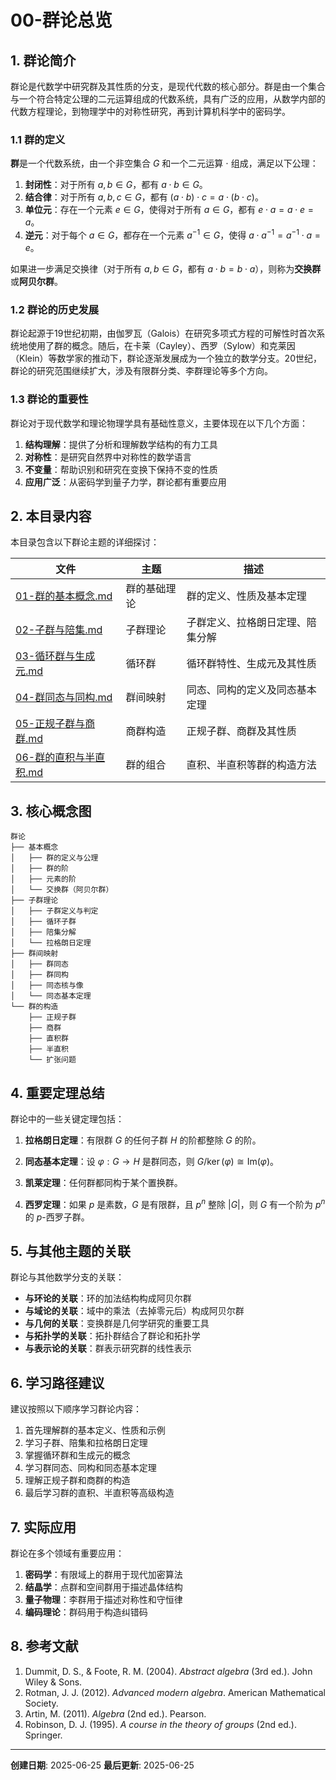 # 00-群论总览

## 1. 群论简介

群论是代数学中研究群及其性质的分支，是现代代数的核心部分。群是由一个集合与一个符合特定公理的二元运算组成的代数系统，具有广泛的应用，从数学内部的代数方程理论，到物理学中的对称性研究，再到计算机科学中的密码学。

### 1.1 群的定义

**群**是一个代数系统，由一个非空集合 $G$ 和一个二元运算 $\cdot$ 组成，满足以下公理：

1. **封闭性**：对于所有 $a, b \in G$，都有 $a \cdot b \in G$。
2. **结合律**：对于所有 $a, b, c \in G$，都有 $(a \cdot b) \cdot c = a \cdot (b \cdot c)$。
3. **单位元**：存在一个元素 $e \in G$，使得对于所有 $a \in G$，都有 $e \cdot a = a \cdot e = a$。
4. **逆元**：对于每个 $a \in G$，都存在一个元素 $a^{-1} \in G$，使得 $a \cdot a^{-1} = a^{-1} \cdot a = e$。

如果进一步满足交换律（对于所有 $a, b \in G$，都有 $a \cdot b = b \cdot a$），则称为**交换群**或**阿贝尔群**。

### 1.2 群论的历史发展

群论起源于19世纪初期，由伽罗瓦（Galois）在研究多项式方程的可解性时首次系统地使用了群的概念。随后，在卡莱（Cayley）、西罗（Sylow）和克莱因（Klein）等数学家的推动下，群论逐渐发展成为一个独立的数学分支。20世纪，群论的研究范围继续扩大，涉及有限群分类、李群理论等多个方向。

### 1.3 群论的重要性

群论对于现代数学和理论物理学具有基础性意义，主要体现在以下几个方面：

1. **结构理解**：提供了分析和理解数学结构的有力工具
2. **对称性**：是研究自然界中对称性的数学语言
3. **不变量**：帮助识别和研究在变换下保持不变的性质
4. **应用广泛**：从密码学到量子力学，群论都有重要应用

## 2. 本目录内容

本目录包含以下群论主题的详细探讨：

| 文件 | 主题 | 描述 |
|------|------|------|
| [01-群的基本概念.md](./01-群的基本概念.md) | 群的基础理论 | 群的定义、性质及基本定理 |
| [02-子群与陪集.md](./02-子群与陪集.md) | 子群理论 | 子群定义、拉格朗日定理、陪集分解 |
| [03-循环群与生成元.md](./03-循环群与生成元.md) | 循环群 | 循环群特性、生成元及其性质 |
| [04-群同态与同构.md](./04-群同态与同构.md) | 群间映射 | 同态、同构的定义及同态基本定理 |
| [05-正规子群与商群.md](./05-正规子群与商群.md) | 商群构造 | 正规子群、商群及其性质 |
| [06-群的直积与半直积.md](./06-群的直积与半直积.md) | 群的组合 | 直积、半直积等群的构造方法 |

## 3. 核心概念图

```text
群论
├── 基本概念
│   ├── 群的定义与公理
│   ├── 群的阶
│   ├── 元素的阶
│   └── 交换群（阿贝尔群）
├── 子群理论
│   ├── 子群定义与判定
│   ├── 循环子群
│   ├── 陪集分解
│   └── 拉格朗日定理
├── 群间映射
│   ├── 群同态
│   ├── 群同构
│   ├── 同态核与像
│   └── 同态基本定理
└── 群的构造
    ├── 正规子群
    ├── 商群
    ├── 直积群
    ├── 半直积
    └── 扩张问题
```

## 4. 重要定理总结

群论中的一些关键定理包括：

1. **拉格朗日定理**：有限群 $G$ 的任何子群 $H$ 的阶都整除 $G$ 的阶。

2. **同态基本定理**：设 $\varphi: G \to H$ 是群同态，则 $G/\ker(\varphi) \cong \text{Im}(\varphi)$。

3. **凯莱定理**：任何群都同构于某个置换群。

4. **西罗定理**：如果 $p$ 是素数，$G$ 是有限群，且 $p^n$ 整除 $|G|$，则 $G$ 有一个阶为 $p^n$ 的 $p$-西罗子群。

## 5. 与其他主题的关联

群论与其他数学分支的关联：

- **与环论的关联**：环的加法结构构成阿贝尔群
- **与域论的关联**：域中的乘法（去掉零元后）构成阿贝尔群
- **与几何的关联**：变换群是几何学研究的重要工具
- **与拓扑学的关联**：拓扑群结合了群论和拓扑学
- **与表示论的关联**：群表示研究群的线性表示

## 6. 学习路径建议

建议按照以下顺序学习群论内容：

1. 首先理解群的基本定义、性质和示例
2. 学习子群、陪集和拉格朗日定理
3. 掌握循环群和生成元的概念
4. 学习群同态、同构和同态基本定理
5. 理解正规子群和商群的构造
6. 最后学习群的直积、半直积等高级构造

## 7. 实际应用

群论在多个领域有重要应用：

1. **密码学**：有限域上的群用于现代加密算法
2. **结晶学**：点群和空间群用于描述晶体结构
3. **量子物理**：李群用于描述对称性和守恒律
4. **编码理论**：群码用于构造纠错码

## 8. 参考文献

1. Dummit, D. S., & Foote, R. M. (2004). *Abstract algebra* (3rd ed.). John Wiley & Sons.
2. Rotman, J. J. (2012). *Advanced modern algebra*. American Mathematical Society.
3. Artin, M. (2011). *Algebra* (2nd ed.). Pearson.
4. Robinson, D. J. (1995). *A course in the theory of groups* (2nd ed.). Springer.

---

**创建日期**: 2025-06-25
**最后更新**: 2025-06-25
